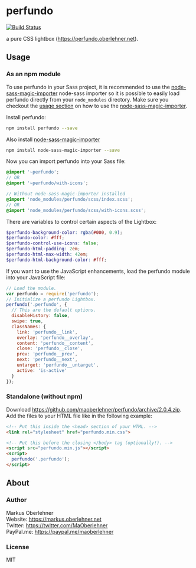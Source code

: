 # perfundo
[![Build Status](https://travis-ci.org/maoberlehner/perfundo.svg?branch=master)](https://travis-ci.org/maoberlehner/perfundo)

a pure CSS lightbox (https://perfundo.oberlehner.net).

## Usage
### As an npm module
To use perfundo in your Sass project, it is recommended to use the [node-sass-magic-importer](https://github.com/maoberlehner/node-sass-magic-importer/tree/master/packages/node-sass-magic-importer) node-sass importer so it is possible to easily load perfundo directly from your `node_modules` directory.
Make sure you checkout the [usage section](https://github.com/maoberlehner/node-sass-magic-importer/tree/master/packages/node-sass-magic-importer#usage) on how to use the [node-sass-magic-importer](https://github.com/maoberlehner/node-sass-magic-importer/tree/master/packages/node-sass-magic-importer).

Install perfundo:
```bash
npm install perfundo --save
```
Also install [node-sass-magic-importer](https://github.com/maoberlehner/node-sass-magic-importer/tree/master/packages/node-sass-magic-importer)
```bash
npm install node-sass-magic-importer --save
```

Now you can import perfundo into your Sass file:
```scss
@import '~perfundo';
// OR
@import '~perfundo/with-icons';

// Without node-sass-magic-importer installed
@import 'node_modules/perfundo/scss/index.scss';
// OR
@import 'node_modules/perfundo/scss/with-icons.scss';
```

There are variables to control certain aspects of the Lightbox:
```scss
$perfundo-background-color: rgba(#000, 0.9);
$perfundo-color: #fff;
$perfundo-control-use-icons: false;
$perfundo-html-padding: 2em;
$perfundo-html-max-width: 42em;
$perfundo-html-background-color: #fff;
```

If you want to use the JavaScript enhancements, load the perfundo module into your JavaScript file:
```js
// Load the module.
var perfundo = require('perfundo');
// Initialize a perfundo Lightbox.
perfundo('.perfundo', {
  // This are the default options.
  disableHistory: false,
  swipe: true,
  classNames: {
    link: 'perfundo__link',
    overlay: 'perfundo__overlay',
    content: 'perfundo__content',
    close: 'perfundo__close',
    prev: 'perfundo__prev',
    next: 'perfundo__next',
    untarget: 'perfundo__untarget',
    active: 'is-active'
  }
});
```

### Standalone (without npm)
Download https://github.com/maoberlehner/perfundo/archive/2.0.4.zip. Add the files to your HTML file like in the following example:
```html
<!-- Put this inside the <head> section of your HTML. -->
<link rel="stylesheet" href="perfundo.min.css">

<!-- Put this before the closing </body> tag (optionally!). -->
<script src="perfundo.min.js"></script>
<script>
  perfundo('.perfundo');
</script>
```

## About
### Author
Markus Oberlehner  
Website: https://markus.oberlehner.net  
Twitter: https://twitter.com/MaOberlehner  
PayPal.me: https://paypal.me/maoberlehner

### License
MIT
